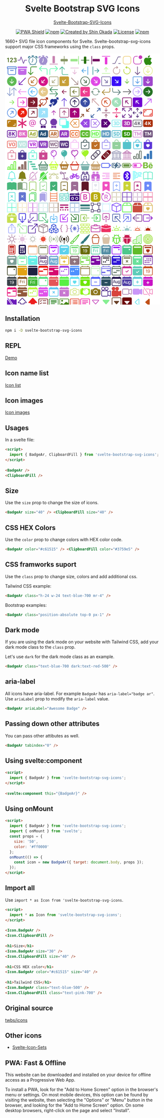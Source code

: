 <h1 align="center">Svelte Bootstrap SVG Icons</h1>

<p align="center">
<a href="https://svelte-bootstrap-svg-icons.codewithshin.com/">Svelte-Bootstrap-SVG-Icons</a>
</p>

<p align="center">
<a href="https://developer.mozilla.org/en-US/docs/Web/Progressive_web_apps"><img src="https://img.shields.io/badge/PWA-enabled-brightgreen" alt="PWA Shield"></a>
<a href="https://www.npmjs.com/package/svelte-bootstrap-svg-icons" rel="nofollow"><img src="https://img.shields.io/npm/v/svelte-bootstrap-svg-icons" alt="npm"></a>
<a href="https://twitter.com/shinokada" rel="nofollow"><img src="https://img.shields.io/badge/created%20by-@shinokada-4BBAAB.svg" alt="Created by Shin Okada"></a>
<a href="https://opensource.org/licenses/MIT" rel="nofollow"><img src="https://img.shields.io/github/license/shinokada/svelte-bootstrap-svg-icons" alt="License"></a>
<a href="https://www.npmjs.com/package/svelte-bootstrap-svg-icons" rel="nofollow"><img src="https://img.shields.io/npm/dw/svelte-bootstrap-svg-icons.svg" alt="npm"></a>
</p>

1660+ SVG file icon components for Svelte. Svelte-bootstrap-svg-icons support major CSS frameworks using the `class` props.

<p align="center">
<img width="650" src="/static/images/bootstrap-optimized-650-1050.png" />
</p>

## Installation

```sh
npm i -D svelte-bootstrap-svg-icons
```

## REPL

[Demo](https://svelte.dev/repl/1613cc34aef7417783284b74e250c8e8)

## Icon name list

[Icon list](/icon-list.md)

## Icon images

[Icon images](/icon-images.md)

## Usages

In a svelte file:

```html
<script>
  import { BadgeAr, ClipboardFill } from 'svelte-bootstrap-svg-icons';
</script>

<BadgeAr />
<ClipboardFill />
```

## Size

Use the `size` prop to change the size of icons.

```html
<BadgeAr size="40" /> <ClipboardFill size="40" />
```

## CSS HEX Colors

Use the `color` prop to change colors with HEX color code.

```html
<BadgeAr color="#c61515" /> <ClipboardFill color="#3759e5" />
```

## CSS framworks suport

Use the `class` prop to change size, colors and add additional css.

Tailwind CSS example:

```html
<BadgeAr class="h-24 w-24 text-blue-700 mr-4" />
```

Bootstrap examples:

```html
<BadgeAr class="position-absolute top-0 px-1" />
```

## Dark mode

If you are using the dark mode on your website with Tailwind CSS, add your dark mode class to the `class` prop.

Let's use `dark` for the dark mode class as an example.

```html
<BadgeAr class="text-blue-700 dark:text-red-500" />
```

## aria-label

All icons have aria-label. For example `BadgeAr` has `aria-label="badge ar"`.
Use `ariaLabel` prop to modify the `aria-label` value.

```html
<BadgeAr ariaLabel="Awesome Badge" />
```

## Passing down other attributes

You can pass other attibutes as well.

```html
<BadgeAr tabindex="0" />
```

## Using svelte:component

```html
<script>
  import { BadgeAr } from 'svelte-bootstrap-svg-icons';
</script>

<svelte:component this="{BadgeAr}" />
```

## Using onMount

```html
<script>
  import { BadgeAr } from 'svelte-bootstrap-svg-icons';
  import { onMount } from 'svelte';
  const props = {
    size: '50',
    color: '#ff0000'
  };
  onMount(() => {
    const icon = new BadgeAr({ target: document.body, props });
  });
</script>
```

## Import all

Use `import * as Icon from 'svelte-bootstrap-svg-icons`.

```html
<script>
  import * as Icon from 'svelte-bootstrap-svg-icons';
</script>

<Icon.BadgeAr />
<Icon.ClipboardFill />

<h1>Size</h1>
<Icon.BadgeAr size="30" />
<Icon.ClipboardFill size="40" />

<h1>CSS HEX color</h1>
<Icon.BadgeAr color="#c61515" size="40" />

<h1>Tailwind CSS</h1>
<Icon.BadgeAr class="text-blue-500" />
<Icon.ClipboardFill class="text-pink-700" />
```

## Original source

[twbs/icons](https://github.com/twbs/icons)

## Other icons

- [Svelte-Icon-Sets](https://svelte-svg-icons.vercel.app/)

## PWA: Fast & Offline

This website can be downloaded and installed on your device for offline access as a Progressive Web App.

To install a PWA, look for the "Add to Home Screen" option in the browser's menu or settings. On most mobile devices, this option can be found by visiting the website, then selecting the "Options" or "Menu" button in the browser, and looking for the "Add to Home Screen" option. On some desktop browsers, right-click on the page and select "Install".
